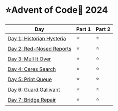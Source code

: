 # ⭐Advent of Code🎄 2024

| Day                                                            | Part 1 | Part 2 |
| -------------------------------------------------------------- | ------ | ------ |
| [Day 1: Historian Hysteria](/src/advent_of_code/aoc2024/day01) | ⭐     | ⭐     |
| [Day 2: Red-Nosed Reports](/src/advent_of_code/aoc2024/day02)  | ⭐     | ⭐     |
| [Day 3: Mull It Over](/src/advent_of_code/aoc2024/day03)       | ⭐     | ⭐     |
| [Day 4: Ceres Search](/src/advent_of_code/aoc2024/day04)       | ⭐     | ⭐     |
| [Day 5: Print Queue](/src/advent_of_code/aoc2024/day05)        | ⭐     | ⭐     |
| [Day 6: Guard Gallivant](/src/advent_of_code/aoc2024/day06)    | ⭐     | ⭐     |
| [Day 7: Bridge Repair](/src/advent_of_code/aoc2024/day07)      | ⭐     | ⭐     |
